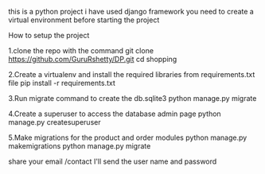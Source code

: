 this is a python project 
i have used django framework
you need to create a virtual environment before starting the project

How to setup the project

1.clone the repo with the command
git clone https://github.com/GuruRshetty/DP.git 
cd shopping

2.Create a virtualenv and install the required libraries from requirements.txt file
pip install -r requirements.txt

3.Run migrate command to create the db.sqlite3
python manage.py migrate

4.Create a superuser to access the database admin page
python manage.py createsuperuser

5.Make migrations for the product and order modules
python manage.py makemigrations
python manage.py migrate

share your email /contact I'll send the  user name and password
